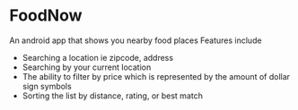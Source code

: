 # FoodNow
An android app that shows you nearby food places
Features include 
- Searching a location ie zipcode, address
- Searching by your current location
- The ability to filter by price which is represented by the amount of dollar sign symbols
- Sorting the list by distance, rating, or best  match
